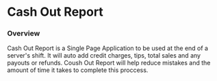 # Cash Out Report

### Overview
Cash Out Report is a Single Page Application to be used at the end of a server's shift. It will auto add credit charges, tips, total sales and any payouts or refunds. Coush Out Report will help reduce mistakes and the amount of time it takes to complete this proccess.
